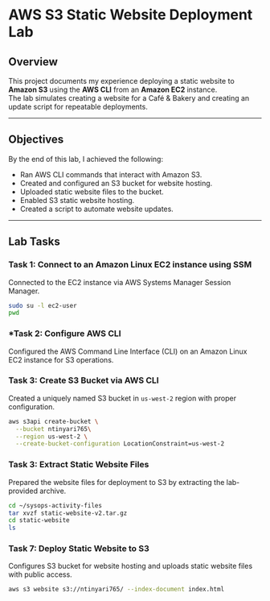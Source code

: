 # AWS S3 Static Website Deployment Lab

## Overview
This project documents my experience deploying a static website to **Amazon S3** using the **AWS CLI** from an **Amazon EC2** instance.  
The lab simulates creating a website for a Café & Bakery and creating an update script for repeatable deployments.

---

## Objectives
By the end of this lab, I achieved the following:
- Ran AWS CLI commands that interact with Amazon S3.
- Created and configured an S3 bucket for website hosting.
- Uploaded static website files to the bucket.
- Enabled S3 static website hosting.
- Created a script to automate website updates.

---

## Lab Tasks

### **Task 1: Connect to an Amazon Linux EC2 instance using SSM**
Connected to the EC2 instance via AWS Systems Manager Session Manager.
```bash
sudo su -l ec2-user
pwd
```
### ***Task 2: Configure AWS CLI**
Configured the AWS Command Line Interface (CLI) on an Amazon Linux EC2 instance for S3 operations.

### **Task 3: Create S3 Bucket via AWS CLI**
Created a uniquely named S3 bucket in `us-west-2` region with proper configuration.
```bash
aws s3api create-bucket \
  --bucket ntinyari765\
  --region us-west-2 \
  --create-bucket-configuration LocationConstraint=us-west-2
```

### **Task 3: Extract Static Website Files**
Prepared the website files for deployment to S3 by extracting the lab-provided archive.
```bash
cd ~/sysops-activity-files
tar xvzf static-website-v2.tar.gz
cd static-website
ls
```

### **Task 7: Deploy Static Website to S3**
Configures S3 bucket for website hosting and uploads static website files with public access.
```bash
aws s3 website s3://ntinyari765/ --index-document index.html
```
